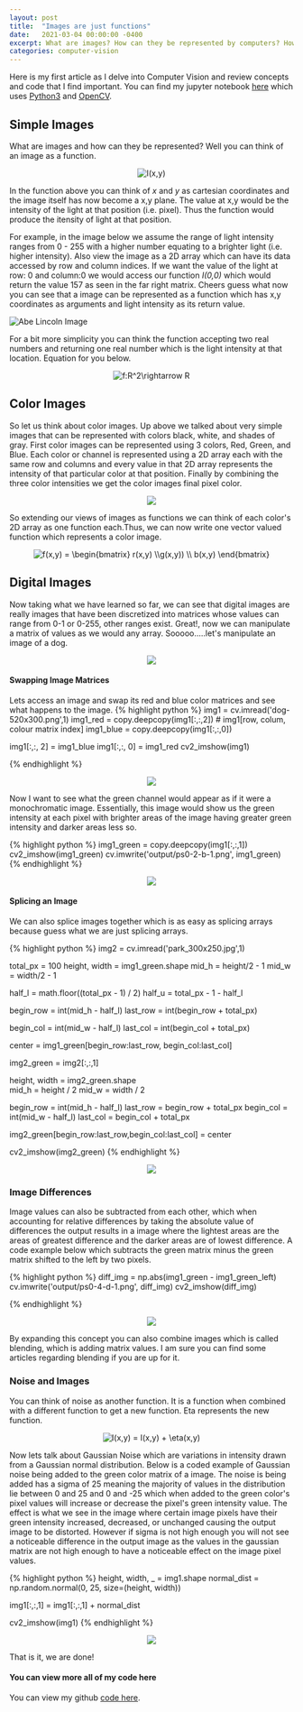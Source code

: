 ```yaml
---
layout: post
title:  "Images are just functions"
date:   2021-03-04 00:00:00 -0400
excerpt: What are images? How can they be represented by computers? How can we do some image manipulation? Let us walk through this together with some Python and OpenCV. Join me in my first walkthrough.
categories: computer-vision
---
```


Here is my first article as I delve into Computer Vision and review concepts and code that I find important. You can find my jupyter notebook [here](https://colab.research.google.com/drive/1rzTgZmJeImvrSpSYgAq-ZNTvz9p9RucP?usp=sharing) which uses [Python3](https://www.python.org/) and [OpenCV](https://opencv-python-tutroals.readthedocs.io/en/latest/py_tutorials/py_tutorials.html). 

## Simple Images
What are images and how can they be represented? Well you can think of an image as a function. 

<div style="text-align:center"><img src="https://latex.codecogs.com/gif.latex?I(x,y)" title="I(x,y)" /></div>

In the function above you can think of <em>x</em> and <em>y</em> as cartesian coordinates and the image itself has now become a x,y plane. The value at x,y would be the intensity of the light at that position (i.e. pixel). Thus the function would produce the itensity of light at that position.

For example, in the image below we assume the range of light intensity ranges from 0 - 255 with a higher number equating to a brighter light (i.e. higher intensity). Also view the image as a 2D array which can have its data accessed by row and column indices. If we want the value of the light at row: 0 and column:0 we would access our function <em>I(0,0)</em> which would return the value 157 as seen in the far right matrix. Cheers guess what now you can see that a image can be represented as a function which has x,y coordinates as arguments and light intensity as its return value.

![Abe Lincoln Image](https://www.researchgate.net/publication/330902210/figure/fig1/AS:878026619375622@1586349267376/mage-of-Abraham-Lincoln-as-a-matrix-of-pixel-values.ppm)

For a bit more simplicity you can think the function accepting two real numbers and returning one real number which is the light intensity at that location. Equation for you below.

<div style="text-align:center"><img src="https://latex.codecogs.com/gif.latex?f:R^2\rightarrow&space;R" title="f:R^2\rightarrow R" /></div>

## Color Images
So let us think about color images. Up above we talked about very simple images that can be represented with colors black, white, and shades of gray. First color images can be represented using 3 colors, Red, Green, and Blue. Each color or channel is represented using a 2D array each with the same row and columns and every value in that 2D array represents the intensity of that particular color at that position. Finally by combining the three color intensities we get the color images final pixel color.

<div style="text-align:center"><img src="https://www.researchgate.net/profile/Bhupendra-Pratap-Singh/publication/282798184/figure/fig15/AS:283989639221249@1444719814399/Color-image-representation-and-RGB-matrix.png" /></div>


So extending our views of images as functions we can think of each color's 2D array as one function each.Thus, we can now write one vector valued function which represents a color image.

<div style="text-align:center"><img src="https://latex.codecogs.com/gif.latex?f(x,y)&space;=&space;\begin{bmatrix}&space;r(x,y)&space;\\g(x,y))&space;\\&space;b(x,y)&space;\end{bmatrix}" title="f(x,y) = \begin{bmatrix} r(x,y) \\g(x,y)) \\ b(x,y) \end{bmatrix}" /></div>

## Digital Images
Now taking what we have learned so far, we can see that digital images are really images that have been discretized into matrices whose values can range from 0-1 or 0-255, other ranges exist. Great!, now we can manipulate a matrix of values as we would any array. Sooooo.....let's manipulate an image of a dog.

<div style="text-align:center"><img src="https://i.imgur.com/VcJEaUQ.png" /></div>

#### Swapping Image Matrices
Lets access an image and swap its red and blue color matrices and see what happens to the image.
{% highlight python %}
img1 = cv.imread('dog-520x300.png',1)
img1_red = copy.deepcopy(img1[:,:,2]) # img1[row, colum, colour matrix index]
img1_blue = copy.deepcopy(img1[:,:,0])

img1[:,:, 2] = img1_blue
img1[:,:, 0] = img1_red
cv2_imshow(img1)

{% endhighlight %}
<div style="text-align:center"><img src="https://i.imgur.com/GZbxrER.png" /></div>

Now I want to see what the green channel would appear as if it were a monochromatic image. Essentially, this image would show us the green intensity at each pixel with brighter areas of the image having greater green intensity and darker areas less so.

{% highlight python %}
img1_green = copy.deepcopy(img1[:,:,1])
cv2_imshow(img1_green)
cv.imwrite('output/ps0-2-b-1.png', img1_green)
{% endhighlight %}
<div style="text-align:center"><img src="https://i.imgur.com/D9MVIey.png" /></div>


#### Splicing an Image
We can also splice images together which is as easy as splicing arrays because guess what we are just splicing arrays.

{% highlight python %}
img2 = cv.imread('park_300x250.jpg',1)

total_px = 100
height, width = img1_green.shape
mid_h = height/2 - 1
mid_w = width/2 - 1

half_l = math.floor((total_px - 1) / 2)
half_u = total_px - 1 - half_l

begin_row = int(mid_h - half_l)
last_row = int(begin_row + total_px)

begin_col = int(mid_w - half_l)
last_col = int(begin_col + total_px)

center = img1_green[begin_row:last_row, begin_col:last_col]

img2_green = img2[:,:,1]

height, width = img2_green.shape  
mid_h = height / 2
mid_w = width / 2

begin_row = int(mid_h - half_l)
last_row = begin_row + total_px
begin_col = int(mid_w - half_l)
last_col = begin_col + total_px

img2_green[begin_row:last_row,begin_col:last_col] = center

cv2_imshow(img2_green)
{% endhighlight %}
<div style="text-align:center"><img src="https://i.imgur.com/Xgq8TbC.png" /></div>

### Image Differences
Image values can also be subtracted from each other, which when accounting for relative differences by taking the absolute value of differences the output results in a image where the lightest areas are the areas of greatest difference and the darker areas are of lowest difference. A code example below which subtracts the green matrix minus the green matrix shifted to the left by two pixels.

{% highlight python %}
diff_img = np.abs(img1_green - img1_green_left)
cv.imwrite('output/ps0-4-d-1.png', diff_img)
cv2_imshow(diff_img)

{% endhighlight %}
<div style="text-align:center"><img src="https://i.imgur.com/vEdnV8W.png" /></div>

By expanding this concept you can also combine images which is called blending, which is adding matrix values. I am sure you can find some articles regarding blending if you are up for it.

### Noise and Images
You can think of noise as another function. It is a function when combined with a different function to get a new function. Eta represents the new function.

<div style="text-align:center"><img src="https://latex.codecogs.com/gif.latex?I(x,y)&space;=&space;I(x,y)&space;&plus;&space;\eta(x,y)" title="I(x,y) = I(x,y) + \eta(x,y)" /></div>

Now lets talk about Gaussian Noise which are variations in intensity drawn from a Gaussian normal distribution. Below is a coded example of Gaussian noise being added to the green color matrix of a image. The noise is being added has a sigma of 25 meaning the majority of values in the distribution lie between 0 and 25 and 0 and -25 which when added to the green color's pixel values will increase or decrease the pixel's green intensity value. The effect is what we see in the image where certain image pixels have their green intensity increased, decreased, or unchanged causing the output image to be distorted. However if sigma is not high enough you will not see a noticeable difference in the output image as the values in the gaussian matrix are not high enough to have a noticeable effect on the image pixel values.

{% highlight python %}
height, width, _ = img1.shape
normal_dist = np.random.normal(0, 25, size=(height, width))

img1[:,:,1] = img1[:,:,1] + normal_dist

cv2_imshow(img1)
{% endhighlight %}
<div style="text-align:center"><img src="https://i.imgur.com/lesVL6K.png" /></div>

That is it, we are done!
#### You can view more all of my code here

You can view my github [code here](https://github.com/jaydurant/Intro-to-Computer-Vision/blob/main/ImagesAsFunctions_Py0.ipynb).


